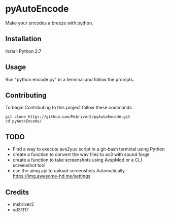 # pyAutoEncode
Make your encodes a breeze with python.

## Installation
Install Python 2.7

## Usage
Run "python encode.py" in a terminal and follow the prompts.

## Contributing
To begin Contributing to this project follow these commands.

```shell
git clone https://github.com/Mshriver2/pyAutoEncode.git
cd pyAutoEncode/
```

## TODO
* Find a way to execute avs2yuv script in a git-bash terminal using Python
* create a function to convert the wav files to ac3 with sound forge
* create a function to take screenshots using AvspMod or a CLI screenshot tool
* use the aimg api to upload screenshots Automatically - https://img.awesome-hd.me/settings

## Credits
- mshriver2
- sd31117
